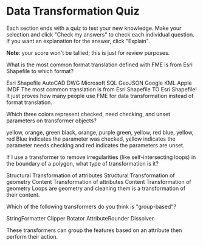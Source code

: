 # Data Transformation Quiz

Each section ends with a quiz to test your new knowledge. Make your selection and click "Check my answers" to check each individual question. If you want an explanation for the answer, click "Explain".

**Note**: your score won't be tallied; this is just for review purposes.

<quiz name="">
  <question>
    <p>
    What is the most common format translation defined with FME is from Esri Shapefile to which format?
    </p>
    <answer correct>Esri Shapefile</answer>
    <answer>AutoCAD DWG</answer>
    <answer>Microsoft SQL</answer>
    <answer>GeoJSON</answer>
    <answer>Google KML</answer>
    <answer>Apple IMDF</answer>
    <explanation>The most common translation is from Esri Shapefile TO Esri Shapefile! It just proves how many people use FME for data transformation instead of format translation.</explanation>
  </question>

  <question>
    <p>
    Which three colors represent checked, need checking, and unset parameters on transformer objects?
    </p>
    <answer>yellow, orange, green</answer>
    <answer>black, orange, purple</answer>
    <answer>green, yellow, red</answer>
    <answer correct>blue, yellow, red</answer>
    <explanation>Blue indicates the parameter was checked, yellow indicates the parameter needs checking and red indicates the parameters are unset.</explanation>
  </question>

  <question>
    <p>
      If I use a transformer to remove irregularities (like self-intersecting loops) in the boundary of a polygon, what type of transformation is it?
    </p>
    <answer>Structural Transformation of attributes</answer>
    <answer>Structural Transformation of geometry</answer>
    <answer>Content Transformation of attributes</answer>
    <answer correct>Content Transformation of geometry</answer>
    <explanation>Loops are geometry and cleaning them is a transformation of their content.</explanation>
  </question>


  <question multiple>
    <p>
    Which of the following transformers do you think is "group-based"?
    </p>
    <answer>StringFormatter</answer>
    <answer correct>Clipper</answer>
    <answer>Rotator</answer>
    <answer>AttributeRounder</answer>
    <answer correct>Dissolver</answer>
    <explanation>
      <p>
      These transformers can group the features based on an attribute then perform their action.
      </p>
    </explanation>
  </question>
</quiz>
